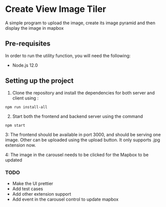 <!--
title: 'Create View Image Tiler'
description: 'A simple program to upload the image, create its image pyramid and then display the image in mapbox'
framework: v1
language: nodeJS
authorLink: 'https://github.com/lujaw'
authorName: 'Luja Shrestha'
-->

# Create View Image Tiler

A simple program to upload the image, create its image pyramid and then display the image in mapbox

## Pre-requisites

In order to run the utility function, you will need the following:

- Node.js 12.0

## Setting up the project

1. Clone the repository and install the dependencies for both server and client using :

```
npm run install-all
```

2. Start both the frontend and backend server using the command

```
npm start
```

3: The frontend should be available in port 3000, and should be serving one image. Other can be uploaded
using the upload button. It only supports .jpg extension now.

4: The image in the carousel needs to be clicked for the Mapbox to be updated

### TODO

- Make the UI prettier
- Add test cases
- Add other extension support
- Add event in the carousel control to update mapbox

